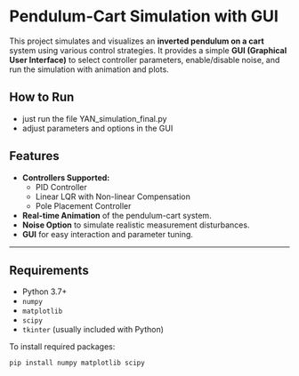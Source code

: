 # Pendulum-Cart Simulation with GUI

This project simulates and visualizes an **inverted pendulum on a cart** system using various control strategies. It provides a simple **GUI (Graphical User Interface)** to select controller parameters, enable/disable noise, and run the simulation with animation and plots.


## How to Run
 - just run the file YAN_simulation_final.py
 - adjust parameters and options in the GUI

## Features

- **Controllers Supported:**
  - PID Controller
  - Linear LQR with Non-linear Compensation
  - Pole Placement Controller
- **Real-time Animation** of the pendulum-cart system.
- **Noise Option** to simulate realistic measurement disturbances.
- **GUI** for easy interaction and parameter tuning.

---

## Requirements

- Python 3.7+
- `numpy`
- `matplotlib`
- `scipy`
- `tkinter` (usually included with Python)

To install required packages:

```bash
pip install numpy matplotlib scipy
